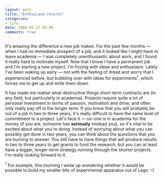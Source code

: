 ```yaml
---
layout: post
title: "Enthusiasm returns"
categories:
- life
date: 2004-05-27 00:00
comments: true
---
```


<p>It's amazing the difference a new job makes. For the past few months &mdash; when I had no immediate prospect of a job, and it looked like I might have to leave academia &mdash; I was completely unenthusiastic about work, and I found it really hard to motivate myself. Now that I know I have a permanent job and I'm starting a new project, I'm fizzing with ideas and enthusiasm. Lately I've been waking up early &mdash; not with the feeling of dread and worry that I experienced before, but bubbling over with ideas for experiments<sup>1</sup>, which forces me to get up and write them down.</p><p>It has made me realise what destructive things short-term contracts are (in any field, but particularly in academia). Projects require quite a lot of personal investment in terms of passion, motivation and drive, and often only really pay off in the longer term. If you know that you will probably be out of a job in two to three years, it's really difficult to have the same level of commitment to a project. Let's face it &mdash; no-one is in academia for the money (if you are, someone has <strong>seriously</strong> mislead you), so it's vital to be excited about what you're doing. Instead of worrying about what you can possibly get done in two years, you can think about the questions that you are burning to answer. You still have to have things that will produce results in two to three years to get grants to fund the research, but you can at least have a bigger, longer-term strategy running through the shorter projects. I'm really looking forward to it.</p><p><sup>1</sup> For example, this morning I woke up wondering whether it would be possible to build my smaller bits of experimental apparatus out of Lego :-)</p>


